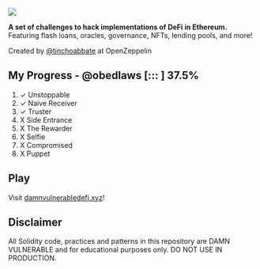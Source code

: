 ![](cover.png)

**A set of challenges to hack implementations of DeFi in Ethereum.** Featuring flash loans, oracles, governance, NFTs, lending pools, and more!

Created by [@tinchoabbate](https://twitter.com/tinchoabbate) at OpenZeppelin

## My Progress - @obedlaws [::: ] 37.5%
    
1. ✓ Unstoppable
2. ✓ Naive Receiver
3. ✓ Truster
4. X Side Entrance
5. X The Rewarder
6. X Selfie
7. X Compromised
8. X Puppet

## Play
Visit [damnvulnerabledefi.xyz](https://damnvulnerabledefi.xyz)!

## Disclaimer
All Solidity code, practices and patterns in this repository are DAMN VULNERABLE and for educational purposes only.
DO NOT USE IN PRODUCTION.
